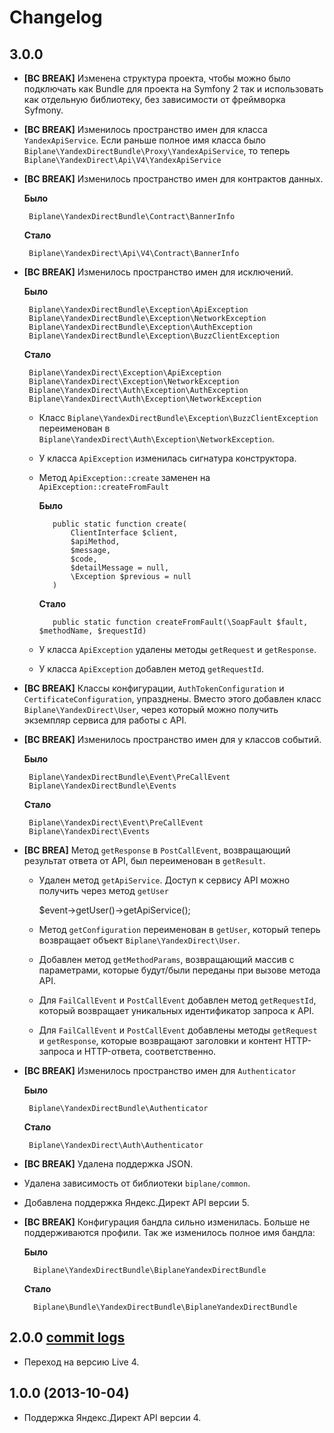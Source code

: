 # Changelog

## 3.0.0

 * **[BC BREAK]** Изменена структура проекта, чтобы можно было подключать как Bundle для проекта на Symfony 2
   так и использовать как отдельную библиотеку, без зависимости от фреймворка Syfmony.

 * **[BC BREAK]** Изменилось пространство имен для класса `YandexApiService`. 
   Если раньше полное имя класса было `Biplane\YandexDirectBundle\Proxy\YandexApiService`, 
   то теперь `Biplane\YandexDirect\Api\V4\YandexApiService`

 * **[BC BREAK]** Изменилось пространство имен для контрактов данных.

   **Было**

        Biplane\YandexDirectBundle\Contract\BannerInfo

   **Стало**
   
        Biplane\YandexDirect\Api\V4\Contract\BannerInfo

 * **[BC BREAK]** Изменилось пространство имен для исключений.

   **Было**

        Biplane\YandexDirectBundle\Exception\ApiException
        Biplane\YandexDirectBundle\Exception\NetworkException
        Biplane\YandexDirectBundle\Exception\AuthException
        Biplane\YandexDirectBundle\Exception\BuzzClientException

   **Стало**

        Biplane\YandexDirect\Exception\ApiException
        Biplane\YandexDirect\Exception\NetworkException
        Biplane\YandexDirect\Auth\Exception\AuthException
        Biplane\YandexDirect\Auth\Exception\NetworkException

   * Класс `Biplane\YandexDirectBundle\Exception\BuzzClientException` переименован в
     `Biplane\YandexDirect\Auth\Exception\NetworkException`.

   * У класса `ApiException` изменилась сигнатура конструктора.
   
   * Метод `ApiException::create` заменен на `ApiException::createFromFault`

     **Было**

            public static function create(
                ClientInterface $client,
                $apiMethod,
                $message,
                $code,
                $detailMessage = null,
                \Exception $previous = null
            )

     **Стало**

            public static function createFromFault(\SoapFault $fault, $methodName, $requestId)
            
   * У класса `ApiException` удалены методы `getRequest` и `getResponse`.
   
   * У класса `ApiException` добавлен метод `getRequestId`.
            
 * **[BC BREAK]** Классы конфигурации, `AuthTokenConfiguration` и `CertificateConfiguration`, упразднены.
   Вместо этого добавлен класс `Biplane\YandexDirect\User`, через который можно получить экземпляр сервиса
   для работы с API.

 * **[BC BREAK]** Изменилось пространство имен для у классов событий.

   **Было**

        Biplane\YandexDirectBundle\Event\PreCallEvent
        Biplane\YandexDirectBundle\Events

   **Стало**

        Biplane\YandexDirect\Event\PreCallEvent
        Biplane\YandexDirect\Events
        
 * **[BC BREA]** Метод `getResponse` в `PostCallEvent`, возвращающий результат ответа от API,
   был переименован в `getResult`.
        
   * Удален метод `getApiService`. Доступ к сервису API можно получить через метод `getUser`

        $event->getUser()->getApiService();
        
   * Метод `getConfiguration` переименован в `getUser`, который теперь возвращает объект `Biplane\YandexDirect\User`.
   
   * Добавлен метод `getMethodParams`, возвращающий массив с параметрами, 
     которые будут/были переданы при вызове метода API.
     
   * Для `FailCallEvent` и `PostCallEvent` добавлен метод `getRequestId`, 
     который возвращает уникальных идентификатор запроса к API.
     
   * Для `FailCallEvent` и `PostCallEvent` добавлены методы `getRequest` и `getResponse`,
     которые возвращают заголовки и контент HTTP-запроса и HTTP-ответа, соответственно.

 * **[BC BREAK]** Изменилось пространство имен для `Authenticator`

   **Было**

        Biplane\YandexDirectBundle\Authenticator

   **Стало**

        Biplane\YandexDirect\Auth\Authenticator

 * **[BC BREAK]** Удалена поддержка JSON.
 
 * Удалена зависимость от библиотеки `biplane/common`.
 
 * Добавлена поддержка Яндекс.Директ API версии 5.
 
 * **[BC BREAK]** Конфигурация бандла сильно изменилась. Больше не поддерживаются профили.
   Так же изменилось полное имя бандла:
 
    **Было**
 
         Biplane\YandexDirectBundle\BiplaneYandexDirectBundle 
 
    **Стало**
 
         Biplane\Bundle\YandexDirectBundle\BiplaneYandexDirectBundle


## 2.0.0 [commit logs](https://github.com/biplane/BiplaneYandexDirectBundle/compare/1.0.0...2.0.0)

 * Переход на версию Live 4.

## 1.0.0 (2013-10-04)

 * Поддержка Яндекс.Директ API версии 4.
